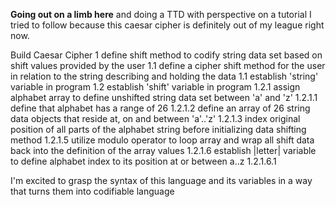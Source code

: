 **Going out on a limb here** and doing a TTD with perspective on a tutorial I tried to follow because this caesar cipher is definitely out of my league right now.

Build Caesar Cipher
 1 define shift method to codify string data set based on shift values provided by the user
   1.1 define a cipher shift method for the user in relation to the string describing and holding the data
       1.1 establish 'string' variable in program
       1.2 establish 'shift' variable in program
           1.2.1 assign alphabet array to define unshifted string data set between 'a' and 'z'
                 1.2.1.1 define that alphabet has a range of 26
                 1.2.1.2 define an array of 26 string data objects that reside at, on and between 'a'..'z'
                 1.2.1.3 index original position of all parts of the alphabet string before initializing data shifting method
                 1.2.1.5 utilize modulo operator to loop array and wrap all shift data back into the definition of the array values
                 1.2.1.6 establish |letter| variable to define alphabet index to its position at or between a..z
                         1.2.1.6.1  

I'm excited to grasp the syntax of this language and its variables in a way that turns them into codifiable language
